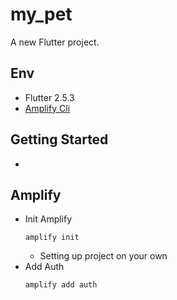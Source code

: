 # my_pet

A new Flutter project.

## Env
- Flutter 2.5.3
- [Amplify Cli](https://docs.amplify.aws/star)


## Getting Started
- 


## Amplify

- Init Amplify
    ```
    amplify init
    ```
    * Setting up project on your own
- Add Auth
    ```
    amplify add auth
    ```